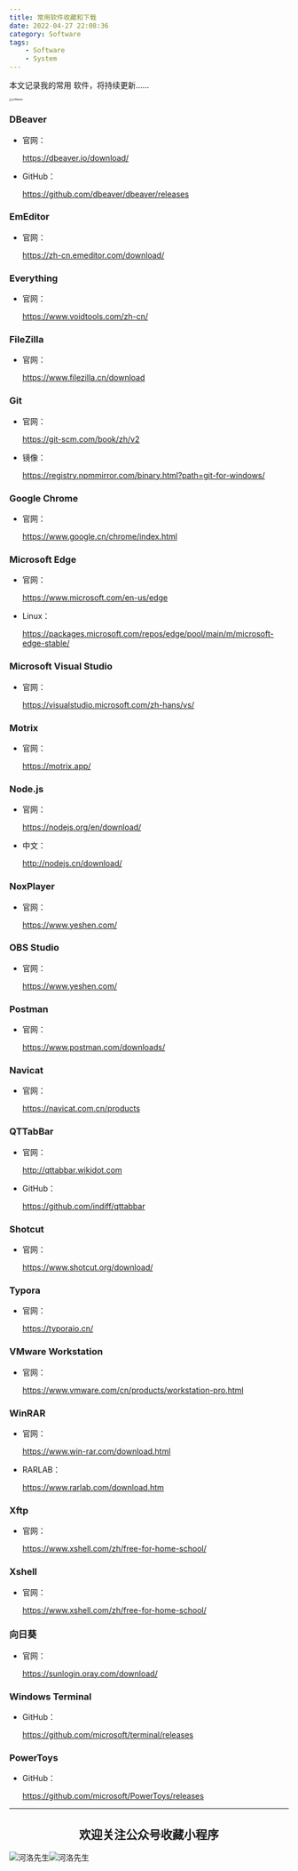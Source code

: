 ```yaml
---
title: 常用软件收藏和下载
date: 2022-04-27 22:08:36
category: Software
tags: 
    - Software
    - System
---
```


本文记录我的常用 软件，将持续更新......

<img src="https://s2.loli.net/2022/06/06/l5D1QS7MegyvRYO.png" alt="software" style="zoom:33%;" />

### DBeaver

- 官网：

  https://dbeaver.io/download/

- GitHub：

  https://github.com/dbeaver/dbeaver/releases

### EmEditor

- 官网：

  https://zh-cn.emeditor.com/download/

### Everything

- 官网：

  https://www.voidtools.com/zh-cn/

### FileZilla

- 官网：

  https://www.filezilla.cn/download

### Git

- 官网：

  https://git-scm.com/book/zh/v2

- 镜像：

  https://registry.npmmirror.com/binary.html?path=git-for-windows/

### Google Chrome

- 官网：

  https://www.google.cn/chrome/index.html

### Microsoft Edge

- 官网：

  https://www.microsoft.com/en-us/edge

- Linux：

  https://packages.microsoft.com/repos/edge/pool/main/m/microsoft-edge-stable/

### Microsoft Visual Studio

- 官网：

  https://visualstudio.microsoft.com/zh-hans/vs/

### Motrix

- 官网：

  https://motrix.app/

### Node.js

- 官网：

  https://nodejs.org/en/download/

- 中文：

  http://nodejs.cn/download/

### NoxPlayer

- 官网：

  https://www.yeshen.com/

### OBS Studio

- 官网：

  https://www.yeshen.com/

### Postman

- 官网：

  https://www.postman.com/downloads/

### Navicat

- 官网：

  https://navicat.com.cn/products

### QTTabBar

- 官网：

  http://qttabbar.wikidot.com

- GitHub：

  https://github.com/indiff/qttabbar

### Shotcut

- 官网：

  https://www.shotcut.org/download/

### Typora

- 官网：

  https://typoraio.cn/

### VMware Workstation

- 官网：

  https://www.vmware.com/cn/products/workstation-pro.html

### WinRAR

- 官网：

  https://www.win-rar.com/download.html

- RARLAB：

  https://www.rarlab.com/download.htm

### Xftp

- 官网：

  https://www.xshell.com/zh/free-for-home-school/

### Xshell

- 官网：

  https://www.xshell.com/zh/free-for-home-school/

### 向日葵

- 官网：

  https://sunlogin.oray.com/download/

### Windows Terminal

- GitHub：

  https://github.com/microsoft/terminal/releases

### PowerToys

- GitHub：

  https://github.com/microsoft/PowerToys/releases





---

## <center>欢迎关注公众号收藏小程序</center>

![河洛先生](https://s2.loli.net/2022/06/23/bYdtKDC2U5J7iWr.jpg)![河洛先生](https://s2.loli.net/2022/06/23/PlUgz5KSHm7OBke.jpg)
